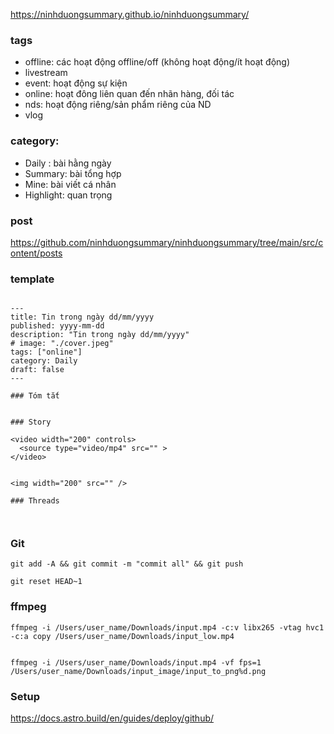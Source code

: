https://ninhduongsummary.github.io/ninhduongsummary/



### tags

- offline: các hoạt động offline/off (không hoạt động/ít hoạt động)
- livestream
- event: hoạt động sự kiện
- online: hoạt đông liên quan đến nhãn hàng, đối tác 
- nds: hoạt động riêng/sản phẩm riêng của ND 
- vlog


### category: 

- Daily : bài hằng ngày 
- Summary: bài tổng hợp
- Mine: bài viết cá nhân
- Highlight: quan trọng

### post 

https://github.com/ninhduongsummary/ninhduongsummary/tree/main/src/content/posts


### template 

```

---
title: Tin trong ngày dd/mm/yyyy
published: yyyy-mm-dd
description: "Tin trong ngày dd/mm/yyyy"
# image: "./cover.jpeg"
tags: ["online"]
category: Daily
draft: false
---

### Tóm tắt 


### Story

<video width="200" controls>
  <source type="video/mp4" src="" >
</video>


<img width="200" src="" />

### Threads 



```




### Git 

```
git add -A && git commit -m "commit all" && git push 

git reset HEAD~1 

```


### ffmpeg

```
ffmpeg -i /Users/user_name/Downloads/input.mp4 -c:v libx265 -vtag hvc1 -c:a copy /Users/user_name/Downloads/input_low.mp4


ffmpeg -i /Users/user_name/Downloads/input.mp4 -vf fps=1 /Users/user_name/Downloads/input_image/input_to_png%d.png

```

### Setup 

https://docs.astro.build/en/guides/deploy/github/